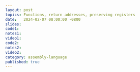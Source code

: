 ```yaml
---
layout: post
topics: Functions, return addresses, preserving registers
date:   2024-02-07 08:00:00 -0800
slides: 
code1: 
notes1: 
video1: 
code2: 
notes2: 
video2: 
category: assembly-language
published: true
---
```

